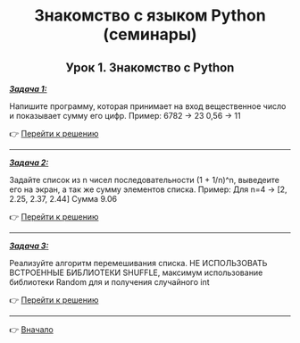 <a id="return"></a>

<center>

# Знакомство с языком Python (семинары)

## Урок 1. Знакомство с Python

</center>

<u>***Задача 1:***</u>

Напишите программу, которая принимает на вход вещественное число и показывает сумму его цифр.
Пример:
6782 -> 23
0,56 -> 11

:point_right: [Перейти к решению](https://github.com/ANT050/Python_Homework_16.12.2022/blob/main/task_1.py "Открыть")

---

<u>***Задача 2:***</u>

Задайте список из n чисел последовательности (1 + 1/n)^n, выведеите его на экран, а так же сумму элементов списка.
Пример:
Для n=4 -> [2, 2.25, 2.37, 2.44]
Сумма 9.06

:point_right: [Перейти к решению](https://github.com/ANT050/Python_Homework_16.12.2022/blob/main/task_2.py "Открыть")

---

<u>***Задача 3:***</u>

Реализуйте алгоритм перемешивания списка. НЕ ИСПОЛЬЗОВАТЬ ВСТРОЕННЫЕ БИБЛИОТЕКИ SHUFFLE, максимум использование библиотеки Random для и получения случайного int

:point_right: [Перейти к решению](https://github.com/ANT050/Python_Homework_16.12.2022/blob/main/task_3.Py "Открыть")

---

:point_right: [Вначало](#return "Вернуться вначало")
